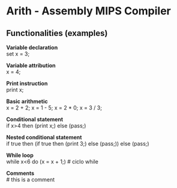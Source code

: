# Arith - Assembly MIPS Compiler 

## Functionalities (examples)

**Variable declaration**\
set x = 3;

**Variable attribution**\
x = 4;

**Print instruction**\
print x;

**Basic arithmetic**\
x = 2 + 2;
x = 1 - 5;
x = 2 * 0;
x = 3 / 3;

**Conditional statement**\
if x>4 then (print x;) else (pass;)

**Nested conditional statement**\
if true then (if true then (print 3;) else (pass;)) else (pass;)

**While loop**\
while x<6 do (x = x + 1;) # ciclo while

**Comments**\
\# this is a comment
